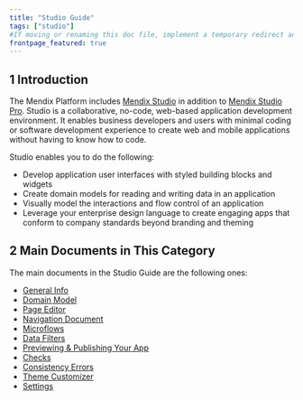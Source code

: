 ```yaml
---
title: "Studio Guide"
tags: ["studio"]
#If moving or renaming this doc file, implement a temporary redirect and let the respective team know they should update the URL in the product. See Mapping to Products for more details.
frontpage_featured: true
---
```


## 1 Introduction 

The Mendix Platform includes [Mendix Studio](general) in addition to [Mendix Studio Pro](/refguide/modeling). Studio is a collaborative, no-code, web-based application development environment. It enables business developers and users with minimal coding or software development experience to create web and mobile applications without having to know how to code.

Studio enables you to do the following: 

* Develop application user interfaces with styled building blocks and widgets
* Create domain models for reading and writing data in an application
* Visually model the interactions and flow control of an application
* Leverage your enterprise design language to create engaging apps that conform to company standards beyond branding and theming 

## 2 Main Documents in This Category

The main documents in the Studio Guide are the following ones:

* [General Info](general) 
* [Domain Model](domain-models)
* [Page Editor](page-editor)
* [Navigation Document](navigation)
* [Microflows](microflows)
* [Data Filters](filters)
* [Previewing & Publishing Your App](publishing-app)
* [Checks](checks)
* [Consistency Errors](consistency-errors)
* [Theme Customizer](theme-customizer)
* [Settings](settings)